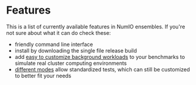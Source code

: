 # Features
This is a list of currently available features in NumIO ensembles.
If you're not sure about what it can do check these:

- friendly command line interface
- install by downloading the single file release build
- add [easy to customize background workloads](./daemons.html) to your benchmarks to simulate real cluster computing environments
- [different modes](./running.html#simple-mode) allow standardized tests, which can still be customized to better fit your needs

